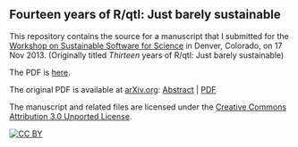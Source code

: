 ## Fourteen years of R/qtl: Just barely sustainable

This repository contains the source for a manuscript that I submitted for the
[Workshop on Sustainable Software for Science](http://wssspe.researchcomputing.org.uk)
in Denver, Colorado, on 17 Nov 2013. (Originally titled _Thirteen_
years of R/qtl: Just barely sustainable)

The PDF is [here](http://www.biostat.wisc.edu/~kbroman/publications/rqtlexper.pdf).

The original PDF is available at [arXiv.org](http://arXiv.org):
[Abstract](http://arxiv.org/abs/1309.1192) | [PDF](http://arxiv.org/pdf/1309.1192v1)

The manuscript and related files are licensed under the
[Creative Commons Attribution 3.0 Unported License](http://creativecommons.org/licenses/by/3.0/).

[![CC BY](http://i.creativecommons.org/l/by/3.0/88x31.png)](http://creativecommons.org/licenses/by/3.0/)
